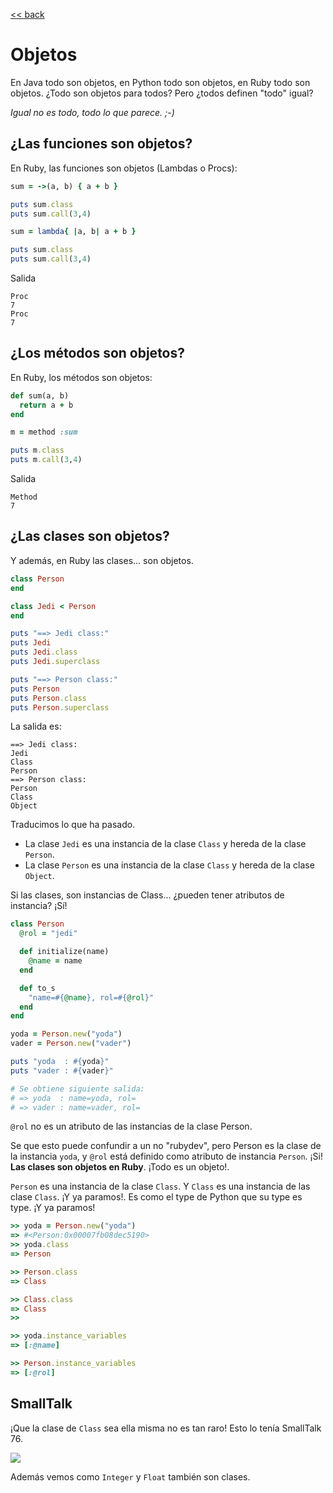 [<< back](README.md)

# Objetos

En Java todo son objetos, en Python todo son objetos, en Ruby todo son objetos. ¿Todo son objetos para todos? Pero ¿todos definen "todo" igual?

_Igual no es todo, todo lo que parece. ;-)_

## ¿Las funciones son objetos?

En Ruby, las funciones son objetos (Lambdas o Procs):

```ruby
sum = ->(a, b) { a + b }

puts sum.class
puts sum.call(3,4)

sum = lambda{ |a, b| a + b }

puts sum.class
puts sum.call(3,4)
```

Salida

```
Proc
7
Proc
7
```

## ¿Los métodos son objetos?

En Ruby, los métodos son objetos:

```ruby
def sum(a, b)
  return a + b
end

m = method :sum

puts m.class
puts m.call(3,4)
```

Salida

```
Method
7
```

## ¿Las clases son objetos?

Y además, en Ruby las clases... son objetos.

```ruby
class Person
end

class Jedi < Person
end

puts "==> Jedi class:"
puts Jedi
puts Jedi.class
puts Jedi.superclass

puts "==> Person class:"
puts Person
puts Person.class
puts Person.superclass
```

La salida es:

```
==> Jedi class:
Jedi
Class
Person
==> Person class:
Person
Class
Object
```

Traducimos lo que ha pasado.
* La clase `Jedi` es una instancia de la clase `Class` y hereda de la clase `Person`.
* La clase `Person` es una instancia de la clase `Class` y hereda de la clase `Object`.

Si las clases, son instancias de Class... ¿pueden tener atributos de instancia? ¡Sí!

```ruby
class Person
  @rol = "jedi"

  def initialize(name)
    @name = name
  end

  def to_s
    "name=#{@name}, rol=#{@rol}"
  end
end

yoda = Person.new("yoda")
vader = Person.new("vader")

puts "yoda  : #{yoda}"
puts "vader : #{vader}"

# Se obtiene siguiente salida:
# => yoda  : name=yoda, rol=
# => vader : name=vader, rol=
```

`@rol` no es un atributo de las instancias de la clase Person.

Se que esto puede confundir a un no "rubydev", pero Person es la clase de la instancia `yoda`, y `@rol` está definido como atributo de instancia `Person`. ¡Si! **Las clases son objetos en Ruby**. ¡Todo es un objeto!.

`Person` es una instancia de la clase `Class`. Y `Class` es una instancia de las clase `Class`. ¡Y ya paramos!. Es como el type de Python que su type es type. ¡Y ya paramos!

```ruby
>> yoda = Person.new("yoda")
=> #<Person:0x00007fb08dec5190>
>> yoda.class
=> Person

>> Person.class
=> Class

>> Class.class
=> Class
>>

>> yoda.instance_variables
=> [:@name]

>> Person.instance_variables
=> [:@rol]
```

## SmallTalk

¡Que la clase de `Class` sea ella misma no es tan raro! Esto lo tenía SmallTalk 76.

![](http://worrydream.com/EarlyHistoryOfSmalltalk/Images/thumbnails/st76.jpg)

Además vemos como `Integer` y `Float` también son clases.
